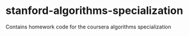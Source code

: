 # stanford-algorithms-specialization
Contains homework code for the coursera algorithms specialization
